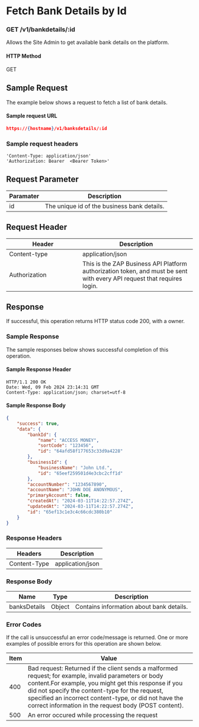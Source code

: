 # Fetch Bank Details by Id

### GET /v1/bankdetails/:id <a href="#top" id="top"></a>

Allows the Site Admin to get available bank details on the platform.

#### HTTP Method <a href="#top" id="top"></a>

GET

## Sample Request <a href="#samplerequest" id="samplerequest"></a>

The example below shows a request to fetch a list of bank details.

#### **Sample request** URL <a href="#top" id="top"></a>

```json
https://{hostname}/v1/banksdetails/:id
```

### **Sample request headers** <a href="#top" id="top"></a>

```
'Content-Type: application/json'
'Authorization: Bearer  <Bearer Token>'
```

## Request Parameter <a href="#samplerequest" id="samplerequest"></a>

| Paramater | Description                                 |
| --------- | ------------------------------------------- |
| id        | The unique id of the business bank details. |

## Request Header <a href="#samplerequest" id="samplerequest"></a>

<table><thead><tr><th width="182">Header</th><th>Description</th></tr></thead><tbody><tr><td>Content-type</td><td>application/json</td></tr><tr><td>Authorization</td><td>This is the ZAP Business API Platform authorization token, and must be sent with every API request that requires login.</td></tr></tbody></table>

## Response <a href="#samplerequest" id="samplerequest"></a>

If successful, this operation returns HTTP status code 200, with a owner.

### Sample Response <a href="#samplerequest" id="samplerequest"></a>

The sample responses below shows successful completion of this operation.

#### **Sample** Response Header <a href="#top" id="top"></a>

```
HTTP/1.1 200 OK
Date: Wed, 09 Feb 2024 23:14:31 GMT
Content-Type: application/json; charset=utf-8
```

#### **Sample** Response Body <a href="#top" id="top"></a>

```json
{
    "success": true,
    "data": {
        "bankId": {
            "name": "ACCESS MONEY",
            "sortCode": "123456",
            "id": "64afd58f177653c33d9a4228"
        },
        "businessId": {
            "businessName": "John Ltd.",
            "id": "65eef259501d4e3cbc2cff1d"
        },
        "accountNumber": "1234567890",
        "accountName": "JOHN DOE ANONYMOUS",
        "primaryAccount": false,
        "createdAt": "2024-03-11T14:22:57.274Z",
        "updatedAt": "2024-03-11T14:22:57.274Z",
        "id": "65ef13c1e3c4c66cdc380b10"
    }
}
```

### Response Headers <a href="#samplerequest" id="samplerequest"></a>

| Headers      | Description      |
| ------------ | ---------------- |
| Content-Type | application/json |

### Response Body <a href="#samplerequest" id="samplerequest"></a>

| Name         | Type   | Description                              |
| ------------ | ------ | ---------------------------------------- |
| banksDetails | Object | Contains information about bank details. |

### Error Codes <a href="#samplerequest" id="samplerequest"></a>

If the call is unsuccessful an error code/message is returned. One or more examples of possible errors for this operation are shown below.

| Item | Value                                                                                                                                                                                                                                                                                                                             |
| ---- | --------------------------------------------------------------------------------------------------------------------------------------------------------------------------------------------------------------------------------------------------------------------------------------------------------------------------------- |
| 400  | Bad request: Returned if the client sends a malformed request; for example, invalid parameters or body content.For example, you might get this response if you did not specify the content-type for the request, specified an incorrect content-type, or did not have the correct information in the request body (POST content). |
| 500  | An error occured while processing the request                                                                                                                                                                                                                                                                                     |
